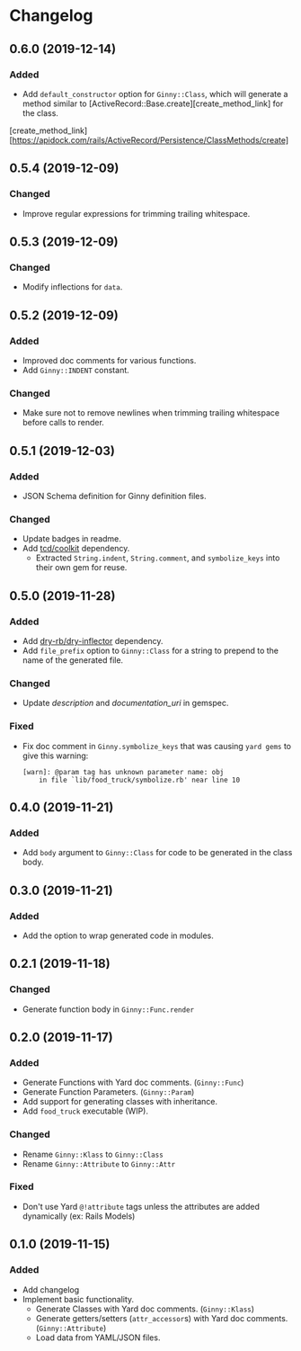 # Changelog

<!-- ## master (unreleased) -->

## 0.6.0 (2019-12-14)

### Added

- Add `default_constructor` option for `Ginny::Class`, which will generate a method similar to [ActiveRecord::Base.create][create_method_link] for the class.

[create_method_link][https://apidock.com/rails/ActiveRecord/Persistence/ClassMethods/create]

## 0.5.4 (2019-12-09)

### Changed

- Improve regular expressions for trimming trailing whitespace.

## 0.5.3 (2019-12-09)

### Changed

- Modify inflections for `data`.

## 0.5.2 (2019-12-09)

### Added

- Improved doc comments for various functions.
- Add `Ginny::INDENT` constant.

### Changed

- Make sure not to remove newlines when trimming trailing whitespace before calls to render.

## 0.5.1 (2019-12-03)

### Added

- JSON Schema definition for Ginny definition files.

### Changed 

- Update badges in readme.
- Add [tcd/coolkit](https://github.com/tcd/coolkit) dependency.
    - Extracted `String.indent`, `String.comment`, and `symbolize_keys` into their own gem for reuse.

## 0.5.0 (2019-11-28)

### Added

- Add [dry-rb/dry-inflector](https://github.com/dry-rb/dry-inflector) dependency.
- Add `file_prefix` option to `Ginny::Class` for a string to prepend to the name of the generated file.

### Changed 

- Update *description* and *documentation_uri* in gemspec.

### Fixed

- Fix doc comment in `Ginny.symbolize_keys` that was causing `yard gems` to give this warning:
    ```
    [warn]: @param tag has unknown parameter name: obj 
        in file `lib/food_truck/symbolize.rb' near line 10
    ```

## 0.4.0 (2019-11-21)

### Added

- Add `body` argument to `Ginny::Class` for code to be generated in the class body.

## 0.3.0 (2019-11-21)

### Added

- Add the option to wrap generated code in modules.

## 0.2.1 (2019-11-18)

### Changed

- Generate function body in `Ginny::Func.render`

## 0.2.0 (2019-11-17)

### Added

- Generate Functions with Yard doc comments. (`Ginny::Func`)
- Generate Function Parameters. (`Ginny::Param`)
- Add support for generating classes with inheritance.
- Add `food_truck` executable (WIP).

### Changed

- Rename `Ginny::Klass` to `Ginny::Class`
- Rename `Ginny::Attribute` to `Ginny::Attr`

### Fixed

- Don't use Yard `@!attribute` tags unless the attributes are added dynamically (ex: Rails Models)

## 0.1.0 (2019-11-15)

### Added

- Add changelog
- Implement basic functionality.
    - Generate Classes with Yard doc comments. (`Ginny::Klass`)
    - Generate getters/setters (`attr_accessor`s) with Yard doc comments. (`Ginny::Attribute`)
    - Load data from YAML/JSON files.
